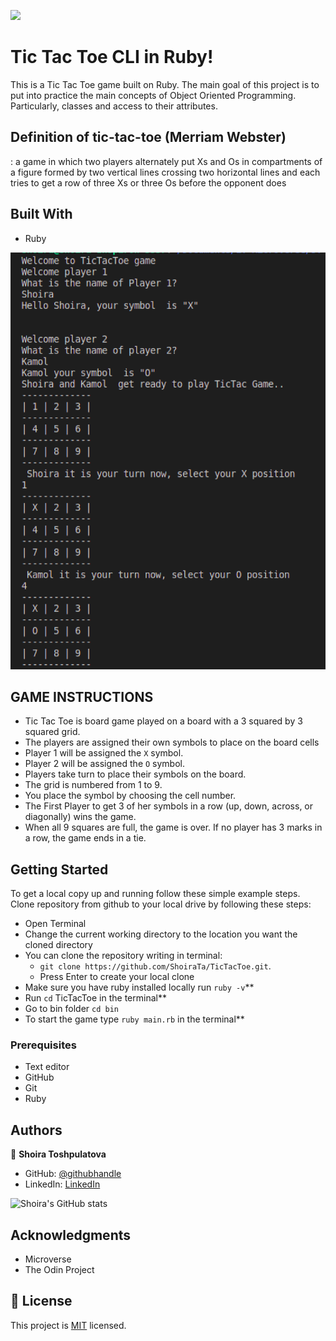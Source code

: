 
![](https://img.shields.io/badge/Microverse-blueviolet)

# Tic Tac Toe CLI in Ruby!
This is a Tic Tac Toe game built on Ruby. The main goal of this project is to put into practice the main concepts of Object Oriented Programming. Particularly, classes and access to their attributes. 

## Definition of tic-tac-toe (Merriam Webster)
: a game in which two players alternately put Xs and Os in compartments of a figure formed by two vertical lines crossing two horizontal lines and each tries to get a row of three Xs or three Os before the opponent does

## Built With

- Ruby

![Game demo](game_demo.png)


## GAME INSTRUCTIONS

* Tic Tac Toe is board game played on a board with a 3 squared by 3 squared grid.
* The players are assigned their own symbols to place on the board cells
* Player 1 will be assigned the `X` symbol.
* Player 2 will be assigned the `O` symbol.
* Players take turn to place their symbols on the board.
* The grid is numbered from 1 to 9.
* You place the symbol by choosing the cell number.
* The  First Player to get 3 of her symbols in a row (up, down, across, or diagonally) wins the game.
* When all 9 squares are full, the game is over. If no player has 3 marks in a row, the game ends in a tie.

## Getting Started
To get a local copy up and running follow these simple example steps.
Clone repository from github to your local drive by following these steps:
- Open Terminal
- Change the current working directory to the location you want the cloned directory
- You can clone the repository writing in terminal:
  - `git clone https://github.com/ShoiraTa/TicTacToe.git`.
  - Press Enter to create your local clone
- Make sure you have ruby installed locally run `ruby -v`**
- Run `cd` TicTacToe in the terminal**
- Go to bin folder `cd bin` 
- To start the game type ```ruby main.rb``` in the terminal**

### Prerequisites
- Text editor
- GitHub
- Git
- Ruby

## Authors

👤 **Shoira Toshpulatova**

- GitHub: [@githubhandle](https://github.com/shoirata)
- LinkedIn: [LinkedIn](https://www.linkedin.com/in/shoira-tashpulatova-bab4a7122/)

![Shoira's GitHub stats](https://github-readme-stats.vercel.app/api?username=shoirata&count_private=true&theme=dark&show_icons=true)


## Acknowledgments

- Microverse
- The Odin Project

## 📝 License

This project is [MIT](./LICENSE) licensed.
